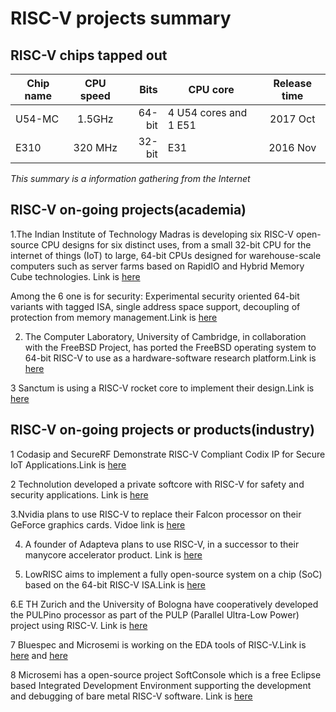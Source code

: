# RISC-V projects summary
## RISC-V chips tapped out 

| Chip name     | CPU speed     | Bits  | CPU core  | Release time |
| ------------- |:-------------:| -----:| ------------- |:-------------:|
|  U54-MC       | 1.5GHz| 64-bit|  4 U54 cores and 1 E51 |2017 Oct|
|  E310         | 320 MHz| 32-bit|  E31 |2016 Nov|
 
*This summary is a information gathering from the Internet*

## RISC-V on-going projects(academia) 
1.The Indian Institute of Technology Madras is developing six RISC-V open-source CPU designs for six distinct uses, from a small 32-bit CPU for the internet of things (IoT) to large, 64-bit CPUs designed for warehouse-scale computers such as server farms based on RapidIO and Hybrid Memory Cube technologies. Link is [here](http://caslab.csl.yale.edu/workshops/hasp2017/HASP17-02_slides.pdf)

Among the 6 one is for security: Experimental security oriented 64-bit variants with tagged ISA, single address space support, decoupling of protection from memory management.Link is [here](http://rise.cse.iitm.ac.in/shakti.html)

2. The Computer Laboratory, University of Cambridge, in collaboration with the FreeBSD Project, has ported the FreeBSD operating system to 64-bit RISC-V to use as a hardware-software research platform.Link is [here](http://freebsdfoundation.blogspot.co.uk/2016/02/initial-freebsd-risc-v-architecture.html)

3 Sanctum is using a RISC-V rocket core to implement their design.Link is [here](https://eprint.iacr.org/2015/564.pdf)


## RISC-V on-going projects or products(industry)
1 Codasip and SecureRF Demonstrate RISC-V Compliant Codix IP for Secure IoT Applications.Link is [here](https://www.securerf.com/press-release/codasip-securerf-demonstrate-risc-v-compliant-codix-ip/)

2 Technolution developed a private softcore with RISC-V for safety and security applications. Link is [here](https://www.technolution.eu/en/about-us/publications/405-security-due-to-open-source-processor-architecture-risc-v.html)

3.Nvidia plans to use RISC-V to replace their Falcon processor on their GeForce graphics cards. Vidoe link is [here](https://www.youtube.com/watch?v=gg1lISJfJI0)

4. A founder of Adapteva plans to use RISC-V, in a successor to their manycore accelerator product. Link is [here](http://www.adapteva.com/andreas-blog/why-i-will-be-using-the-risc-v-in-my-next-chip/)

5. LowRISC aims to implement a fully open-source system on a chip (SoC) based on the 64-bit RISC-V ISA.Link is [here](http://www.lowrisc.org/)

6.E TH Zurich and the University of Bologna have cooperatively developed the PULPino processor as part of the PULP (Parallel Ultra-Low Power) project using RISC-V. Link is [here](http://www.pulp-platform.org/)

7 Bluespec and Microsemi is working on the EDA tools of RISC-V.Link is [here](http://bluespec.com/riscv-verification-factory/) and [here](https://www.microsemi.com/products/fpga-soc/mi-v-embedded-ecosystem/risc-v-cpu)

8 Microsemi has a open-source project SoftConsole which is a free Eclipse based Integrated Development Environment supporting the development and debugging of bare metal RISC-V software. Link is [here](https://github.com/RISCV-on-Microsemi-FPGA/SoftConsole)


